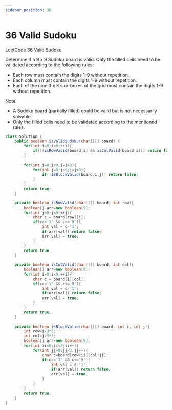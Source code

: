 ```yaml
---
sidebar_position: 36
---
```


# 36 Valid Sudoku

[LeetCode 36 Valid Sudoku](https://leetcode.com/problems/valid-sudoku/)

Determine if a 9 x 9 Sudoku board is valid. Only the filled cells need to be validated according to the following rules:

* Each row must contain the digits 1-9 without repetition.
* Each column must contain the digits 1-9 without repetition.
* Each of the nine 3 x 3 sub-boxes of the grid must contain the digits 1-9 without repetition.

Note:

* A Sudoku board (partially filled) could be valid but is not necessarily solvable.
* Only the filled cells need to be validated according to the mentioned rules.

```java
class Solution {
    public boolean isValidSudoku(char[][] board) {
        for(int i=0;i<9;++i){
            if(!(isRowValid(board,i) && isColValid(board,i))) return false;
        }
        
        for(int i=0;i<9;i=i+3){
            for(int j=0;j<9;j=j+3){
                if(!isBlockValid(board,i,j)) return false;
            }
        }
        return true;
    }
    
    private boolean isRowValid(char[][] board, int row){
        boolean[] arr=new boolean[9];
        for(int j=0;j<9;++j){
            char c = board[row][j];
            if(c>='1' && c<='9'){
                int val = c-'1';
                if(arr[val]) return false;
                arr[val] = true;
            }
        }
        return true;
    }
    
    private boolean isColValid(char[][] board, int col){
        boolean[] arr=new boolean[9];
        for(int i=0;i<9;++i){
            char c = board[i][col];
            if(c>='1' && c<='9'){
                int val = c-'1';
                if(arr[val]) return false;
                arr[val] = true;
            }
        }
        return true;
    }
    
    private boolean isBlockValid(char[][] board, int i, int j){
        int row=i/3*3;
        int col=j/3*3;
        boolean[] arr=new boolean[9];
        for(int ii=0;ii<3;ii++){
            for(int jj=0;jj<3;jj++){
                char c=board[row+ii][col+jj];
                if(c>='1' && c<='9'){
                    int val = c-'1';
                    if(arr[val]) return false;
                    arr[val] = true;
                }
            }
        }
        return true;         
    }
}
```
